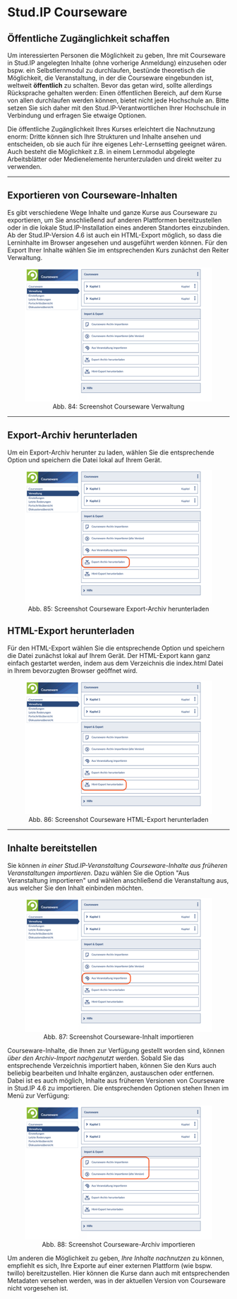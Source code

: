 <h1>Stud.IP Courseware</h1>
<link rel="stylesheet" href="https://cdnjs.cloudflare.com/ajax/libs/font-awesome/4.7.0/css/font-awesome.min.css">

<h2>Öffentliche Zugänglichkeit schaffen</h2>
Um interessierten Personen die Möglichkeit zu geben, Ihre mit Courseware in Stud.IP angelegten Inhalte (ohne vorherige Anmeldung) einzusehen oder bspw. ein Selbstlernmodul zu durchlaufen, bestünde theoretisch die Möglichkeit, die Veranstaltung, in der die Courseware eingebunden ist, weltweit <b>öffentlich</b> zu schalten. Bevor das getan wird, sollte allerdings Rücksprache gehalten werden: Einen öffentlichen Bereich, auf dem Kurse von allen durchlaufen werden können, bietet nicht jede Hochschule an. Bitte setzen Sie sich daher mit den Stud.IP-Verantwortlichen Ihrer Hochschule in Verbindung und erfragen Sie etwaige Optionen. 

Die öffentliche Zugänglichkeit Ihres Kurses erleichtert die Nachnutzung enorm: Dritte können sich Ihre Strukturen und Inhalte ansehen und entscheiden, ob sie auch für ihre eigenes Lehr-Lernsetting geeignet wären. Auch besteht die Möglichkeit z.B. in einem Lernmodul abgelegte Arbeitsblätter oder Medienelemente herunterzuladen und direkt weiter zu verwenden. 

---
<h2>Exportieren von Courseware-Inhalten</h2>
Es gibt verschiedene Wege Inhalte und ganze Kurse aus Courseware zu exportieren, um Sie anschließend auf anderen Plattformen bereitzustellen oder in die lokale Stud.IP-Installation eines anderen Standortes einzubinden. Ab der Stud.IP-Version 4.6 ist auch ein HTML-Export möglich, so dass die Lerninhalte im Browser angesehen und ausgeführt werden können. Für den Export Ihrer Inhalte wählen Sie im entsprechenden Kurs zunächst den Reiter Verwaltung.

<figure style="align:middle;">
  <img src="images/cw_admin.svg" alt="Abb. 84: Screenshot Courseware Verwaltung" title="Abb. 84: Screenshot Courseware Verwaltung"/>
  <figcaption style="text-align:center;font-size:14px;">Abb. 84: Screenshot Courseware Verwaltung</figcaption>
</figure>

---
<h2>Export-Archiv herunterladen</h2>
Um ein Export-Archiv herunter zu laden, wählen Sie die entsprechende Option und speichern die Datei lokal auf Ihrem Gerät.

<figure style="align:middle;">
  <img src="images/cw_archiveExport.svg" alt="Abb. 85: Screenshot Courseware Export-Archiv herunterladen" title="Abb. 85: Screenshot Courseware Export-Archiv herunterladen"/>
  <figcaption style="text-align:center;font-size:14px;">Abb. 85: Screenshot Courseware Export-Archiv herunterladen</figcaption>
</figure>

<h2>HTML-Export herunterladen</h2>
Für den HTML-Export wählen Sie die entsprechende Option und speichern die Datei zunächst lokal auf Ihrem Gerät. Der HTML-Export kann ganz einfach gestartet werden, indem aus dem Verzeichnis die index.html Datei in Ihrem bevorzugten Browser geöffnet wird. 

<figure style="align:middle;">
  <img src="images/cw_htmlExport.svg" alt="Abb. 86: Screenshot Courseware HTML-Export herunterladen" title="Abb. 86: Screenshot Courseware HTML-Export herunterladen"/>
  <figcaption style="text-align:center;font-size:14px;">Abb. 86: Screenshot Courseware HTML-Export herunterladen</figcaption>
</figure>

---
<h2>Inhalte bereitstellen</h2>
Sie können <i>in einer Stud.IP-Veranstaltung Courseware-Inhalte aus früheren Veranstaltungen importieren</i>. Dazu wählen Sie die Option "Aus Veranstaltung importieren" und wählen anschließend die Veranstaltung aus, aus welcher Sie den Inhalt einbinden möchten.

<figure style="align:middle;">
  <img src="images/cw_import.svg" alt="Abb. 87: Screenshot Courseware-Inhalt importieren" title="Abb. 87: Screenshot Courseware-Inhalt importieren"/>
  <figcaption style="text-align:center;font-size:14px;">Abb. 87: Screenshot Courseware-Inhalt importieren</figcaption>
</figure>

Courseware-Inhalte, die Ihnen zur Verfügung gestellt worden sind, können <i>über den Archiv-Import nachgenutzt</i> werden. Sobald Sie das entsprechende Verzeichnis importiert haben, können Sie den Kurs auch beliebig bearbeiten und Inhalte ergänzen, austauschen oder entfernen. Dabei ist es auch möglich, Inhalte aus früheren Versionen von Courseware in Stud.IP 4.6 zu importieren. Die entsprechenden Optionen stehen Ihnen im Menü zur Verfügung:

<figure style="align:middle;">
  <img src="images/cw_archiveImport.svg" alt="Abb. 88: Screenshot Courseware-Archiv importieren" title="Abb. 88: Screenshot Courseware-Archiv importieren"/>
  <figcaption style="text-align:center;font-size:14px;">Abb. 88: Screenshot Courseware-Archiv importieren</figcaption>
</figure>

Um anderen die Möglichkeit zu geben, <i>Ihre Inhalte nachnutzen</i> zu können, empfiehlt es sich, Ihre Exporte auf einer externen Plattform (wie bspw. twillo) bereitzustellen. Hier können die Kurse dann auch mit entsprechenden Metadaten versehen werden, was in der aktuellen Version von Courseware nicht vorgesehen ist.
